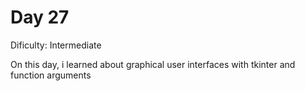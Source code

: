 # Day 27
<p>Dificulty: Intermediate</p>
<p>On this day, i learned about graphical user interfaces with tkinter and function arguments</p>
